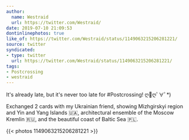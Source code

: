 ```yaml
---
author:
  name: Westraid
  url: https://twitter.com/Westraid/
date: 2019-07-10 21:09:53
dontinlinephotos: true
like_of: https://twitter.com/Westraid/status/1149063215206281221/
source: twitter
syndicated:
- type: twitter
  url: https://twitter.com/Westraid/status/1149063215206281221/
tags:
- Postcrossing
- westraid
---
```


It's already late, but it's never too late for #Postcrossing! ღ💌ღﾟ∀ﾟ*) 



Exchanged 2 cards with my Ukrainian friend, showing Mizhgirskyi region and Yin and Yang Islands 🇺🇦, architectural ensemble of the Moscow Kremlin 🇷🇺, and the beautiful coast of Baltic Sea 🇵🇱. 

{{< photos 1149063215206281221 >}}